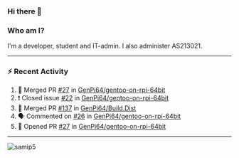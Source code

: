 ### Hi there 👋

### Who am I?
I'm a developer, student and IT-admin. I also administer AS213021.

---
### :zap: Recent Activity
<!--START_SECTION:activity-->
1. 🎉 Merged PR [#27](https://github.com/GenPi64/gentoo-on-rpi-64bit/pull/27) in [GenPi64/gentoo-on-rpi-64bit](https://github.com/GenPi64/gentoo-on-rpi-64bit)
2. ❗️ Closed issue [#22](https://github.com/GenPi64/gentoo-on-rpi-64bit/issues/22) in [GenPi64/gentoo-on-rpi-64bit](https://github.com/GenPi64/gentoo-on-rpi-64bit)
3. 🎉 Merged PR [#137](https://github.com/GenPi64/Build.Dist/pull/137) in [GenPi64/Build.Dist](https://github.com/GenPi64/Build.Dist)
4. 🗣 Commented on [#26](https://github.com/GenPi64/gentoo-on-rpi-64bit/issues/26) in [GenPi64/gentoo-on-rpi-64bit](https://github.com/GenPi64/gentoo-on-rpi-64bit)
5. 💪 Opened PR [#27](https://github.com/GenPi64/gentoo-on-rpi-64bit/pull/27) in [GenPi64/gentoo-on-rpi-64bit](https://github.com/GenPi64/gentoo-on-rpi-64bit)
<!--END_SECTION:activity-->
---

<img align="center" src="https://github-readme-stats.vercel.app/api?username=samip5&show_icons=true" alt="samip5" />
